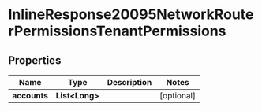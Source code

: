 

# InlineResponse20095NetworkRouterPermissionsTenantPermissions

## Properties

Name | Type | Description | Notes
------------ | ------------- | ------------- | -------------
**accounts** | **List&lt;Long&gt;** |  |  [optional]



